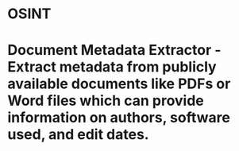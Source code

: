 # OSINT
# Document Metadata Extractor - Extract metadata from publicly available documents like PDFs or Word files which can provide information on authors, software used, and edit dates.

